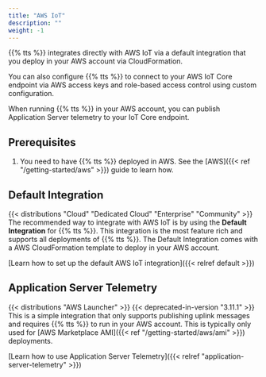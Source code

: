 ```yaml
---
title: "AWS IoT"
description: ""
weight: -1
---
```


{{% tts %}} integrates directly with AWS IoT via a default integration that you deploy in your AWS account via CloudFormation.

You can also configure {{% tts %}} to connect to your AWS IoT Core endpoint via AWS access keys and role-based access control using custom configuration.

<!--more-->

When running {{% tts %}} in your AWS account, you can publish Application Server telemetry to your IoT Core endpoint.

## Prerequisites

1. You need to have {{% tts %}} deployed in AWS. See the [AWS]({{< ref "/getting-started/aws" >}}) guide to learn how.

## Default Integration 

{{< distributions "Cloud" "Dedicated Cloud" "Enterprise" "Community" >}} The recommended way to integrate with AWS IoT is by using the **Default Integration** for {{% tts %}}. This integration is the most feature rich and supports all deployments of {{% tts %}}. The Default Integration comes with a AWS CloudFormation template to deploy in your AWS account.

[Learn how to set up the default AWS IoT integration]({{< relref default >}})

## Application Server Telemetry 

{{< distributions "AWS Launcher" >}} {{< deprecated-in-version "3.11.1" >}} This is a simple integration that only supports publishing uplink messages and requires {{% tts %}} to run in your AWS account. This is typically only used for [AWS Marketplace AMI]({{< ref "/getting-started/aws/ami" >}}) deployments.

[Learn how to use Application Server Telemetry]({{< relref "application-server-telemetry" >}})
